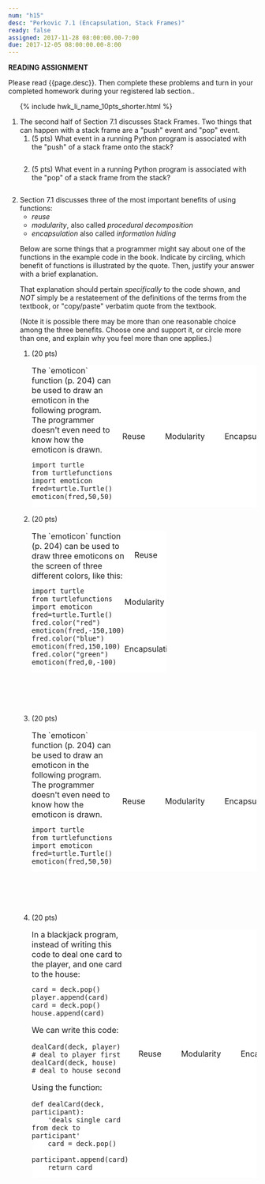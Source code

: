 ```yaml
---
num: "h15"
desc: "Perkovic 7.1 (Encapsulation, Stack Frames)"
ready: false
assigned: 2017-11-28 08:00:00.00-7:00
due: 2017-12-05 08:00:00.00-8:00
---
```


<b>READING ASSIGNMENT</b>

Please read {{page.desc}}.  Then complete these problems and turn in your completed homework during your registered lab section..


<ol>

{% include hwk_li_name_10pts_shorter.html %}

<li markdown="1" style="margin-bottom:0em;"> The second half of Section 7.1 discusses Stack Frames.   Two things that can happen with a stack frame are a "push" event and "pop" event.

<ol>
<li markdown="1" style="margin-bottom:2em;"> (5 pts) What event in a running Python program is associated with the "push" of a stack frame onto the stack?
</li>
<li markdown="1" style="margin-bottom:2em;"> (5 pts) What event in a running Python program is associated with the "pop" of a stack frame from the stack?

</li>
</ol>
</li>

<li markdown="1"> Section 7.1 discusses three of the most important benefits of using functions:

* <em>reuse</em>
* <em>modularity</em>, also called <em>procedural decomposition</em>
* <em>encapsulation</em> also called <em>information hiding</em>

Below are some things that a programmer might say about one of the functions
in the example code in the book. Indicate by circling, which benefit of
functions is illustrated by the quote.  Then, justify your answer with a brief explanation.

That explanation should pertain *specifically* to the code shown, and *NOT* simply be a restateement
of the definitions of the terms from the textbook, or "copy/paste" verbatim quote from the textbook.

(Note it is possible there may be more than one reasonable choice among the three benefits.   Choose one and support it,
or circle more than one, and explain why you feel more than one applies.)

<style>
table.fn_ben { border: none }
table.fn_ben * { border: none }
table.fn_ben * td { padding: 0px 20px 0px 20px; background-color: white; }
table.fn_ben * td:first-of-type { padding: 0px 0px 0px 0px; background-color: white; }
</style>

<ol>

<li style="margin-bottom:0em;"> (20 pts) <!-- one of the function benefit questions -->

<table class="fn_ben">
<tr>
<td markdown="1">
The `emoticon` function (p. 204) can be used to draw an emoticon in the following program.  The programmer doesn't even need to know how the emoticon is drawn.

```
import turtle
from turtlefunctions import emoticon
fred=turtle.Turtle()
emoticon(fred,50,50)
```

</td>
<td>Reuse</td>
<td>Modularity</td>
<td>Encapsulation</td>
</tr>
</table>
<div class="pagebreak">
</div>

</li> <!-- one of the function benefit questions -->

<li style="margin-bottom:6em;"> (20 pts) <!-- one of the function benefit questions -->

<table class="fn_ben" style="width:60%">
<tr>
<td markdown="1" rowspan="3">
The `emoticon` function (p. 204) can be used to draw three emoticons on the screen of three different colors, like this:

```
import turtle
from turtlefunctions import emoticon
fred=turtle.Turtle()
fred.color("red")
emoticon(fred,-150,100)
fred.color("blue")
emoticon(fred,150,100)
fred.color("green")
emoticon(fred,0,-100)

```

</td>
<td>Reuse</td>
</tr>
<tr>
<td>Modularity</td>
</tr>
<tr>
<td>Encapsulation</td>
</tr>
</table>

</li> <!-- one of the function benefit questions -->



<li style="margin-bottom:6em;"> (20 pts) <!-- one of the function benefit questions -->

<table class="fn_ben">
<tr>
<td markdown="1">
The `emoticon` function (p. 204) can be used to draw an emoticon in the following program.  The programmer doesn't even need to know how the emoticon is drawn.

```
import turtle
from turtlefunctions import emoticon
fred=turtle.Turtle()
emoticon(fred,50,50)
```

</td>
<td>Reuse</td>
<td>Modularity</td>
<td>Encapsulation</td>
</tr>
</table>

</li> <!-- one of the function benefit questions -->


<li style="margin-bottom:6em;"> (20 pts) <!-- one of the function benefit questions -->

<table class="fn_ben">
<tr>
<td markdown="1">
In a blackjack program, instead of writing this code to deal one card to the player, and one card to the house:

```
card = deck.pop()
player.append(card)
card = deck.pop()
house.append(card)
```

We can write this code:

```
dealCard(deck, player)    # deal to player first
dealCard(deck, house)     # deal to house second
```

Using the function:

```
def dealCard(deck, participant):
    'deals single card from deck to participant'
    card = deck.pop()
    participant.append(card)
    return card
```

</td>
<td>Reuse</td>
<td>Modularity</td>
<td>Encapsulation</td>
</tr>
</table>

</li> <!-- one of the function benefit questions -->


</ol>
</li>



<ol>
